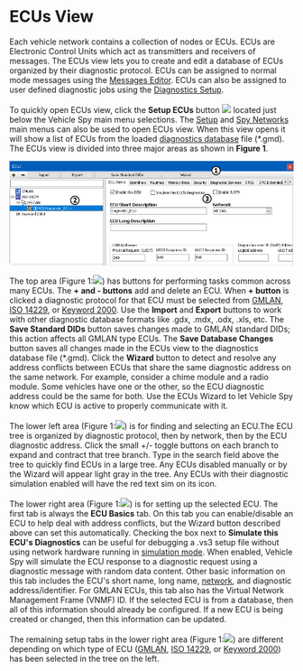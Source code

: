 # ECUs View

Each vehicle network contains a collection of nodes or ECUs. ECUs are Electronic Control Units which act as transmitters and receivers of messages. The ECUs view lets you to create and edit a database of ECUs organized by their diagnostic protocol. ECUs can be assigned to normal mode messages using the [Messages Editor](../message-editor/messages-editor-message-fields/message-source-node.md). ECUs can also be assigned to user defined diagnostic jobs using the [Diagnostics Setup](../diagnostics/diagnostics-setup.md).\
\
To quickly open ECUs view, click the **Setup ECUs** button ![](https://cdn.intrepidcs.net/support/VehicleSpy/assets/setupecus.gif) located just below the Vehicle Spy main menu selections. The [Setup](../../main-menu-setup/) and [Spy Networks](../) main menus can also be used to open ECUs view. When this view opens it will show a list of ECUs from the loaded [diagnostics database](../../main-menu-setup/network-databases.md) file (\*.gmd). The ECUs view is divided into three major areas as shown in **Figure 1**.

![Figure 1: The ECUs view lets you create and edit a database of ECUs organized by their diagnostic protocol.](<../../../.gitbook/assets/spydiagdatabase (1).gif>)

The top area (Figure 1:![](https://cdn.intrepidcs.net/support/VehicleSpy/assets/smOne.gif)) has buttons for performing tasks common across many ECUs. The **+ and - buttons** add and delete an ECU. When **+ button** is clicked a diagnostic protocol for that ECU must be selected from [GMLAN](gmlan-ecus.md), [ISO 14229](iso-14229-ecus.md), or [Keyword 2000](keyword-2000-ecus.md). Use the **Import** and **Export** buttons to work with other diagnostic database formats like .gdx, .mdx, .odx, .xls, etc. The **Save Standard DIDs** button saves changes made to GMLAN standard DIDs; this action affects all GMLAN type ECUs. The **Save Database Changes** button saves all changes made in the ECUs view to the diagnostics database file (\*.gmd). Click the **Wizard** button to detect and resolve any address conflicts between ECUs that share the same diagnostic address on the same network. For example, consider a chime module and a radio module. Some vehicles have one or the other, so the ECU diagnostic address could be the same for both. Use the ECUs Wizard to let Vehicle Spy know which ECU is active to properly communicate with it.\
\
The lower left area (Figure 1:![](https://cdn.intrepidcs.net/support/VehicleSpy/assets/smTwo.gif)) is for finding and selecting an ECU.The ECU tree is organized by diagnostic protocol, then by network, then by the ECU diagnostic address. Click the small +/- toggle buttons on each branch to expand and contract that tree branch. Type in the search field above the tree to quickly find ECUs in a large tree. Any ECUs disabled manually or by the Wizard will appear light gray in the tree. Any ECUs with their diagnostic simulation enabled will have the red text sim on its icon.\
\
The lower right area (Figure 1:![](https://cdn.intrepidcs.net/support/VehicleSpy/assets/smThree.gif)) is for setting up the selected ECU. The first tab is always the **ECU Basics** tab. On this tab you can enable/disable an ECU to help deal with address conflicts, but the Wizard button described above can set this automatically. Checking the box next to **Simulate this ECU's Diagnostics** can be useful for debugging a .vs3 setup file without using network hardware running in [simulation mode](../../../basic-operation-of-vehicle-spy/running-and-stopping.md). When enabled, Vehicle Spy will simulate the ECU response to a diagnostic request using a diagnostic message with random data content. Other basic information on this tab includes the ECU's short name, long name, [network](../networks/setup-a-network.md), and diagnostic address/identifier. For GMLAN ECUs, this tab also has the Virtual Network Management Frame (VNMF) ID. If the selected ECU is from a database, then all of this information should already be configured. If a new ECU is being created or changed, then this information can be updated.\
\
The remaining setup tabs in the lower right area (Figure 1:![](https://cdn.intrepidcs.net/support/VehicleSpy/assets/smThree.gif)) are different depending on which type of ECU ([GMLAN](gmlan-ecus.md), [ISO 14229](iso-14229-ecus.md), or [Keyword 2000](keyword-2000-ecus.md)) has been selected in the tree on the left.
